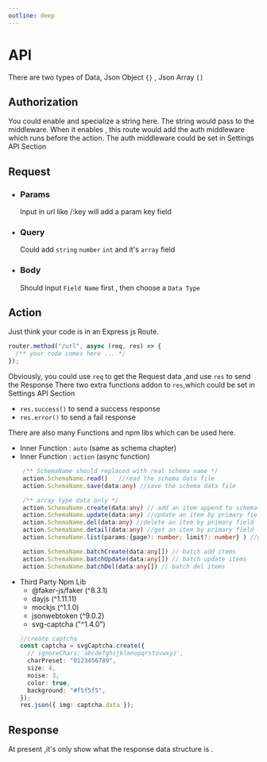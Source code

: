 ```yaml
---
outline: deep
---
```


# API

There are two types of Data, Json Object `{}` , Json Array `[]`
## Authorization
You could enable and specialize a string here. The string would pass to the middleware.
When it enables , this route would add the auth middleware which runs before the action.
The auth middleware could be set in Settings API Section
## Request

- ### Params
  Input in url like /:key will add a param key field
- ### Query
  Could add `string` `number` `int` and it's `array` field
- ### Body
  Should input `Field Name` first , then choose a `Data Type`

## Action

Just think your code is in an Express js Route.

```ts
router.method("/url", async (req, res) => {
  /** your code comes here ... */
});
```

Obviously, you could use `req` to get the Request data ,and use `res` to send the Response 
   There two extra functions addon to `res`,which could be set in Settings API Section 
- `res.success()`  to send a success response  
- `res.error()`    to send a fail response  

There are also many Functions and npm libs which can be used here.

- Inner Function : `auto` (same as schema chapter)
- Inner Function : `action` (async function)

```ts
    /** SchemaName should replaced with real schema name */
    action.SchemaName.read()   //read the schema data file
    action.SchemaName.save(data:any) //save the schema data file

    /** array type data only */
    action.SchemaName.create(data:any) // add an item append to schema data array
    action.SchemaName.update(data:any) //update an item by primary field
    action.SchemaName.del(data:any) //delete an item by primary field
    action.SchemaName.detail(data:any) //get an item by primary field
    action.SchemaName.list(params:{page?: number; limit?: number} ) //get a paged list of schema data array

    action.SchemaName.batchCreate(data:any[]) // batch add items
    action.SchemaName.batchUpdate(data:any[]) // batch update items
    action.SchemaName.batchDel(data:any[]) // batch del items

```

- Third Party Npm Lib
  - @faker-js/faker (^8.3.1)
  - dayjs (^1.11.11)
  - mockjs (^1.1.0)
  - jsonwebtoken (^9.0.2)
  - svg-captcha ("^1.4.0")
  ```ts
  //create captcha
  const captcha = svgCaptcha.create({
    // ignoreChars:'abcdefghijklmnopqrstuvwxyz',
    charPreset: "0123456789",
    size: 4,
    noise: 3,
    color: true,
    background: "#f5f5f5",
  });
  res.json({ img: captcha.data });
  ```

## Response

At present ,it's only show what the response data structure is .
